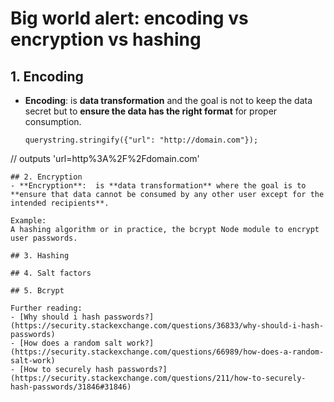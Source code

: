# Big world alert: encoding vs encryption vs hashing

## 1. Encoding
- **Encoding**: is **data transformation** and the goal is not to keep the data secret but to **ensure the data has the right format** for proper consumption.

  ```
  querystring.stringify({"url": "http://domain.com"});
// outputs 'url=http%3A%2F%2Fdomain.com'
  ```
## 2. Encryption
- **Encryption**:  is **data transformation** where the goal is to **ensure that data cannot be consumed by any other user except for the intended recipients**.

Example:
A hashing algorithm or in practice, the bcrypt Node module to encrypt user passwords.

## 3. Hashing

## 4. Salt factors

## 5. Bcrypt

Further reading:  
- [Why should i hash passwords?](https://security.stackexchange.com/questions/36833/why-should-i-hash-passwords)
- [How does a random salt work?](https://security.stackexchange.com/questions/66989/how-does-a-random-salt-work)
- [How to securely hash passwords?](https://security.stackexchange.com/questions/211/how-to-securely-hash-passwords/31846#31846)
